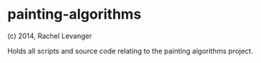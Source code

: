 painting-algorithms
===================

(c) 2014, Rachel Levanger

Holds all scripts and source code relating to the painting algorithms project.
